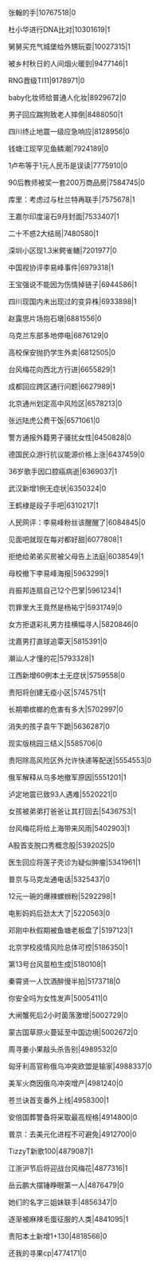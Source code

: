 张翰的手|10767518|0

杜小华进行DNA比对|10301619|1

舅舅买充气城堡给外甥玩耍|10027315|1

被乡村秋日的人间烟火暖到|9477146|1

RNG晋级TI11|9178971|0

baby化妆师给普通人化妆|8929672|0

男子回应踹狗致老人摔倒|8488050|1

四川终止地震一级应急响应|8128956|0

钱塘江现罕见鱼鳞潮|7924189|0

1卢布等于1元人民币是误读|7775910|0

90后教师被奖一套200万商品房|7584745|0

库里：考虑过与杜兰特再联手|7575678|1

王嘉尔印度滚石9月封面|7533407|1

二十不惑2大结局|7480580|1

深圳小区现1.3米鳄雀鳝|7201977|0

中国视协评李易峰事件|6979318|1

王宝强说不能因为伤情掉链子|6944586|1

四川现国内未出现过的变异株|6933898|1

赵露思片场抱石墩|6881556|0

乌克兰东部多地停电|6876129|0

高校保安抛扔学生外卖|6812505|0

台风梅花向西北方行进|6655829|1

成都回应跨区通行问题|6627989|1

北京通州划定高中风险区|6578213|0

张远陆虎公费干饭|6571061|0

警方通报外籍男子骚扰女性|6450828|0

德国民众游行抗议能源价格上涨|6437459|0

36岁歌手因口腔癌病逝|6369037|1

武汉新增1例无症状|6350324|0

王鹤棣是段子手吧|6310217|1

人民网评：李易峰粉丝该醒醒了|6084845|0

见面吧就现在每对都好甜|6077808|1

拒绝给弟弟买房被父母告上法庭|6038549|1

母校撤下李易峰海报|5963299|1

肖振邦连扇自己12个巴掌|5961234|1

罚罪里大王竟然是杨祐宁|5931749|0

女方拒退彩礼男方挂横幅寻人|5820846|0

沈嘉男打直球追覃天|5815391|0

潮汕人才懂的花|5793328|1

江西新增60例本土无症状|5759558|0

贵阳将创建无疫小区|5745751|1

长期嚼槟榔的危害有多大|5702997|0

消失的孩子袁午下跪|5636287|0

现实版桃园三结义|5585706|0

贵阳除高风险区外允许快递等配送|5554553|0

俄军解释从乌多地撤军原因|5551201|1

泸定地震已致93人遇难|5520221|0

女孩被弟弟打爸爸让其打回去|5436753|1

台风梅花将给上海带来风雨|5402903|1

A股首支脱口秀概念股|5392025|0

医生回应将莲子壳诊为疑似肿瘤|5341961|1

普京与马克龙通电话|5325437|0

12元一碗的爆辣螺蛳粉|5292298|1

电影妈妈后劲太大了|5220563|0

邓刚中秋假期被鱼塘老板盘了|5197123|1

北京学校疫情风险总体可控|5186350|1

第13号台风苗柏生成|5180108|1

秦霄贤一人饮酒醉慢半拍|5173718|0

你安全吗为女性发声|5005411|0

大闸蟹死后2小时菌落激增|5002729|0

蒙古国草原火蔓延至中国边境|5002672|0

周寻姜小果敲头杀告别|4989532|0

匈牙利高官称俄乌冲突欧盟是输家|4988337|0

美军火商因俄乌冲突增产|4981240|0

苍兰诀首支番外上线|4958300|1

安倍国葬警备将采取最高规格|4914800|0

普京：去美元化进程不可避免|4912700|0

TizzyT新歌100|4879087|1

江浙沪节后将迎战台风梅花|4877316|1

岳云鹏大摆锤睁眼第一人|4876479|0

她们的名字三姐妹联手|4856347|0

逐渐被麻辣毛蛋征服的人类|4841095|1

贵阳本土新增1+130|4818566|0

还我的寻果cp|4774171|0

